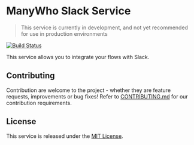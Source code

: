ManyWho Slack Service
=====================

> This service is currently in development, and not yet recommended for use in production environments

[![Build Status](https://travis-ci.org/manywho/service-slack.svg?branch=develop)](https://travis-ci.org/manywho/service-slack)


This service allows you to integrate your flows with Slack.

## Contributing

Contribution are welcome to the project - whether they are feature requests, improvements or bug fixes! Refer to 
[CONTRIBUTING.md](CONTRIBUTING.md) for our contribution requirements.

## License

This service is released under the [MIT License](http://opensource.org/licenses/mit-license.php).